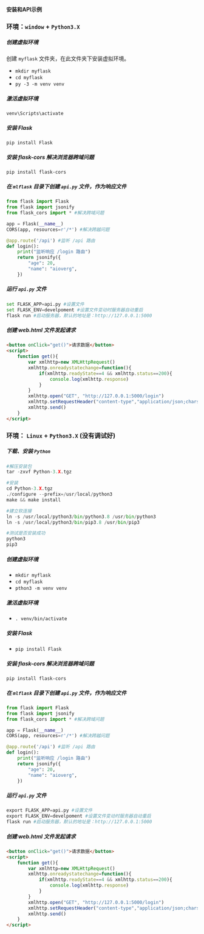 #### 安装和API示例

### 环境：`window` + `Python3.X`

##### 创建虚拟环境

创建 `myflask` 文件夹，在此文件夹下安装虚拟环境。

- `mkdir myflask`
- `cd myflask`
- `py -3 -m venv venv`

##### 激活虚拟环境

`venv\Scripts\activate`

##### 安装 Flask

`pip install Flask`

##### 安装 flask-cors 解决浏览器跨域问题

`pip install flask-cors`

##### 在 `mlflask` 目录下创建 `api.py` 文件，作为响应文件

```python
from flask import Flask
from flask import jsonify
from flask_cors import * #解决跨域问题

app = Flask(__name__)
CORS(app, resources=r'/*') #解决跨越问题

@app.route('/api') #监听 /api 路由
def login():
    print("监听响应 /login 路由")
    return jsonify({
        "age": 20,
        "name": "aioverg",
    })
```

##### 运行 `api.py` 文件

```python
set FLASK_APP=api.py #设置文件
set FLASK_ENV=develpoment #设置文件变动时服务器自动重启
flask run #启动服务器，默认的地址是：http://127.0.0.1:5000
```

##### 创建 web.html 文件发起请求

```html
<button onClick="get()">请求数据</button>
<script>
    function get(){
	    var xmlhttp=new XMLHttpRequest()
		xmlhttp.onreadystatechange=function(){
		    if(xmlhttp.readyState==4 && xmlhttp.status==200){
		        console.log(xmlhttp.response)
		    }
	    }
	    xmlhttp.open("GET", "http://127.0.0.1:5000/login")
	    xmlhttp.setRequestHeader("content-type","application/json;charset=UTF-8")
	    xmlhttp.send()
	}
</script>
```



### 环境： `Linux` + `Python3.X` (没有调试好)

##### 下载、安装 `Python`

```python
#解压安装包
tar -zxvf Python-3.X.tgz

#安装
cd Python-3.X.tgz
./configure --prefix=/usr/local/python3
make && make install

#建立软连接
ln -s /usr/local/python3/bin/python3.8 /usr/bin/python3
ln -s /usr/local/python3/bin/pip3.8 /usr/bin/pip3

#测试是否安装成功
python3
pip3
```

##### 创建虚拟环境

- `mkdir myflask`
- `cd myflask`
- `pthon3 -m venv venv`

##### 激活虚拟环境

- `. venv/bin/activate`

##### 安装 Flask

- `pip install Flask`

##### 安装 flask-cors 解决浏览器跨域问题

`pip install flask-cors`

##### 在 `mlflask` 目录下创建 `api.py` 文件，作为响应文件

```python
from flask import Flask
from flask import jsonify
from flask_cors import * #解决跨域问题

app = Flask(__name__)
CORS(app, resources=r'/*') #解决跨越问题

@app.route('/api') #监听 /api 路由
def login():
    print("监听响应 /login 路由")
    return jsonify({
        "age": 20,
        "name": "aioverg",
    })
```

##### 运行 `api.py` 文件

```python
export FLASK_APP=api.py #设置文件
export FLASK_ENV=develpoment #设置文件变动时服务器自动重启
flask run #启动服务器，默认的地址是：http://127.0.0.1:5000
```

##### 创建 web.html 文件发起请求

```html
<button onClick="get()">请求数据</button>
<script>
    function get(){
	    var xmlhttp=new XMLHttpRequest()
		xmlhttp.onreadystatechange=function(){
		    if(xmlhttp.readyState==4 && xmlhttp.status==200){
		        console.log(xmlhttp.response)
		    }
	    }
	    xmlhttp.open("GET", "http://127.0.0.1:5000/login")
	    xmlhttp.setRequestHeader("content-type","application/json;charset=UTF-8")
	    xmlhttp.send()
	}
</script>
```

